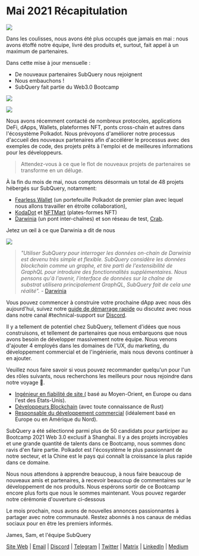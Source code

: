 # Mai 2021 Récapitulation

![](https://miro.medium.com/max/1400/1*5E_eIJBTvHI7W24ib_Syvw.png)

Dans les coulisses, nous avons été plus occupés que jamais en mai : nous avons étoffé notre équipe, livré des produits et, surtout, fait appel à un maximum de partenaires.

Dans cette mise à jour mensuelle :

-   De nouveaux partenaires SubQuery nous rejoignent
-   Nous embauchons !
-   SubQuery fait partie du Web3.0 Bootcamp

![](https://miro.medium.com/freeze/max/60/1*bFOaBnLZUfhRxiQa7fjbwA.gif?q=20)

![](https://miro.medium.com/max/640/1*bFOaBnLZUfhRxiQa7fjbwA.gif)

Nous avons récemment contacté de nombreux protocoles, applications DeFi, dApps, Wallets, plateformes NFT, ponts cross-chain et autres dans l'écosystème Polkadot. Nous prévoyons d'améliorer notre processus d'accueil des nouveaux partenaires afin d'accélérer le processus avec des exemples de code, des projets prêts à l'emploi et de meilleures informations pour les développeurs.

> Attendez-vous à ce que le flot de nouveaux projets de partenaires se transforme en un déluge.

À la fin du mois de mai, nous comptons désormais un total de 48 projets hébergés sur SubQuery, notamment:

-   [Fearless Wallet](https://fearlesswallet.io/) (un portefeuille Polkadot de premier plan avec lequel nous allons travailler en étroite collaboration),
-   [KodaDot](https://kodadot.xyz/) et [NFTMart](https://www.nftmart.io/) (plates-formes NFT)
-   [Darwinia](https://explorer.subquery.network/subquery/darwinia-network/darwinia) (un pont inter-chaînes) et son réseau de test, [Crab](https://explorer.subquery.network/subquery/wuminzhe/crab).

Jetez un œil à ce que Darwinia a dit de nous

![](https://miro.medium.com/max/1400/0*Bc8P3mcH6rz-KtT0)

> _"Utiliser SubQuery pour interroger les données on-chain de Darwinia est devenu très simple et flexible. SubQuery considère les données blockchain comme un graphe, et tire parti de l'extensibilité de GraphQL pour introduire des fonctionnalités supplémentaires. Nous pensons qu'à l'avenir, l'interface de données sur la chaîne de substrat utilisera principalement GraphQL, SubQuery fait de cela une réalité"._ - [Darwinia](https://subquery.medium.com/darwinias-network-data-is-now-available-for-free-in-subquery-b4f51c73fb15)

Vous pouvez commencer à construire votre prochaine dApp avec nous dès aujourd'hui, suivez notre [guide de démarrage rapide](https://doc.subquery.network/quickstart.html) ou discutez avec nous dans notre canal #technical-support sur [Discord](https://discord.com/invite/78zg8aBSMG).

Il y a tellement de potentiel chez SubQuery, tellement d'idées que nous construisons, et tellement de partenaires que nous embarquons que nous avons besoin de développer massivement notre équipe. Nous venons d'ajouter 4 employés dans les domaines de l'UX, du marketing, du développement commercial et de l'ingénierie, mais nous devons continuer à en ajouter.

Veuillez nous faire savoir si vous pouvez recommander quelqu'un pour l'un des rôles suivants, nous recherchons les meilleurs pour nous rejoindre dans notre voyage 🚀.

-   [Ingénieur en fiabilité de site (](https://dash.recooty.com/openings/details/e44cf9762b402f5d8b5bc36f60304a15) basé au Moyen-Orient, en Europe ou dans l'est des États-Unis).
-   [Développeurs Blockchain](https://dash.recooty.com/openings/details/9578a63fbe545bd82cc5bbe749636af1) (avec toute connaissance de Rust)
-   [Responsable du développement commercial](https://rcty.co/3coJPrV) (idéalement basé en Europe ou en Amérique du Nord).

SubQuery a été sélectionné parmi plus de 50 candidats pour participer au Bootcamp 2021 Web 3.0 exclusif à Shanghai. Il y a des projets incroyables et une grande quantité de talents dans ce Bootcamp, nous sommes donc ravis d'en faire partie. Polkadot est l'écosystème le plus passionnant de notre secteur, et la Chine est le pays qui connaît la croissance la plus rapide dans ce domaine.

Nous nous attendons à apprendre beaucoup, à nous faire beaucoup de nouveaux amis et partenaires, à recevoir beaucoup de commentaires sur le développement de nos produits. Nous espérons sortir de ce Bootcamp encore plus forts que nous le sommes maintenant. Vous pouvez regarder notre cérémonie d'ouverture ci-dessous

Le mois prochain, nous avons de nouvelles annonces passionnantes à partager avec notre communauté. Restez abonnés à nos canaux de médias sociaux pour en être les premiers informés.

James, Sam, et l'équipe SubQuery

[Site Web](https://subquery.network/) | [Email](mailto:hello@subquery.network) | [Discord](https://discord.com/invite/78zg8aBSMG) | [Telegram](https://t.me/subquerynetwork) | [Twitter](https://twitter.com/subquerynetwork) | [Matrix](https://matrix.to/#/#subquery:matrix.org) | [LinkedIn](https://www.linkedin.com/company/subquery) | [Medium](https://subquery.medium.com/)